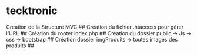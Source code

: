 # tecktronic
Creation de la Structure MVC ##
Création du fichier .htaccess pour gérer l'URL ##
Création du rooter index.php ##
Création du dossier public -> Js -> css -> bootstrap ##
Création dossier imgProduits -> toutes images des produits ##
